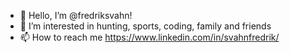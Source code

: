 - 👋 Hello, I’m @fredriksvahn!
- 👀 I’m interested in hunting, sports, coding, family and friends
- 📫 How to reach me https://www.linkedin.com/in/svahnfredrik/

<!---
fredriksvahn/fredriksvahn is a ✨ special ✨ repository because its `README.md` (this file) appears on your GitHub profile.
You can click the Preview link to take a look at your changes.
--->
